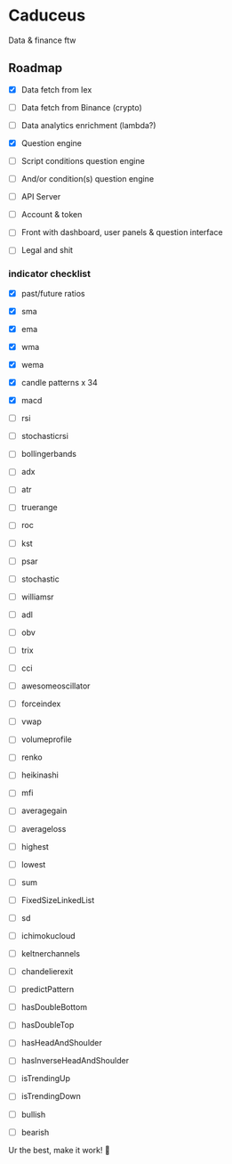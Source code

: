 # Caduceus

Data & finance ftw

## Roadmap

- [X] Data fetch from Iex
- [ ] Data fetch from Binance (crypto)
- [ ] Data analytics enrichment (lambda?)

- [X] Question engine
- [ ] Script conditions question engine
- [ ] And/or condition(s) question engine

- [ ] API Server
- [ ] Account & token
- [ ] Front with dashboard, user panels & question interface

- [ ] Legal and shit

### indicator checklist

- [x] past/future ratios

- [x] sma
- [x] ema
- [x] wma
- [x] wema

- [x] candle patterns x 34

- [x] macd

- [ ] rsi
- [ ] stochasticrsi

- [ ] bollingerbands
- [ ] adx
- [ ] atr
- [ ] truerange
- [ ] roc
- [ ] kst
- [ ] psar
- [ ] stochastic
- [ ] williamsr
- [ ] adl
- [ ] obv
- [ ] trix
- [ ] cci
- [ ] awesomeoscillator
- [ ] forceindex
- [ ] vwap
- [ ] volumeprofile
- [ ] renko
- [ ] heikinashi
- [ ] mfi
- [ ] averagegain
- [ ] averageloss
- [ ] highest
- [ ] lowest
- [ ] sum
- [ ] FixedSizeLinkedList
- [ ] sd
- [ ] ichimokucloud
- [ ] keltnerchannels
- [ ] chandelierexit

- [ ] predictPattern
- [ ] hasDoubleBottom
- [ ] hasDoubleTop
- [ ] hasHeadAndShoulder
- [ ] hasInverseHeadAndShoulder
- [ ] isTrendingUp
- [ ] isTrendingDown
- [ ] bullish
- [ ] bearish

Ur the best, make it work! 🐗